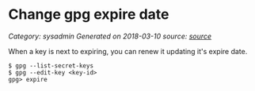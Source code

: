 # Change gpg expire date
 
_Category: sysadmin_
_Generated on 2018-03-10_
_source: [source]_

When a key is next to expiring, you can renew it updating it's expire date.

```
$ gpg --list-secret-keys
$ gpg --edit-key <key-id>
gpg> expire
```

[source]: https://unix.stackexchange.com/a/177310
